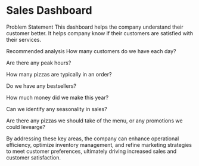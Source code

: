 # Sales Dashboard
Problem Statement
This dashboard helps the company understand their customer better. It helps company know if their customers are satisfied with their services.

Recommended analysis
How many customers do we have each day?

Are there any peak hours?

How many pizzas are typically in an order?

Do we have any bestsellers?

How much money did we make this year?

Can we identify any seasonality in sales?

Are there any pizzas we should take of the menu, or any promotions we could levearge?

By addressing these key areas, the company can enhance operational efficiency, optimize inventory management, and refine marketing strategies to meet customer preferences, ultimately driving increased sales and customer satisfaction.
